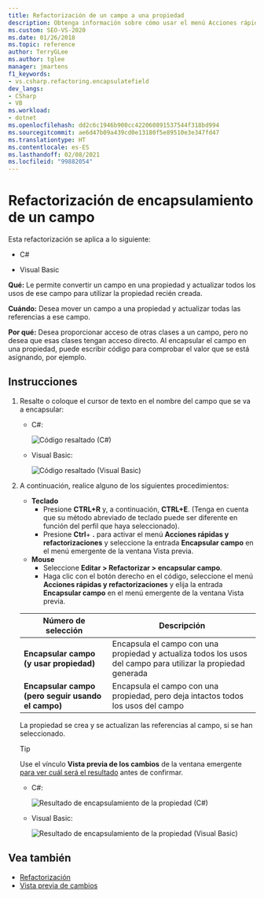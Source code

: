 ```yaml
---
title: Refactorización de un campo a una propiedad
description: Obtenga información sobre cómo usar el menú Acciones rápidas y refactorizaciones para convertir un campo en una propiedad.
ms.custom: SEO-VS-2020
ms.date: 01/26/2018
ms.topic: reference
author: TerryGLee
ms.author: tglee
manager: jmartens
f1_keywords:
- vs.csharp.refactoring.encapsulatefield
dev_langs:
- CSharp
- VB
ms.workload:
- dotnet
ms.openlocfilehash: dd2c6c1946b900cc422060891537544f318bd994
ms.sourcegitcommit: ae6d47b09a439cd0e13180f5e89510e3e347fd47
ms.translationtype: HT
ms.contentlocale: es-ES
ms.lasthandoff: 02/08/2021
ms.locfileid: "99882054"
---
```

# <a name="encapsulate-a-field-refactoring"></a>Refactorización de encapsulamiento de un campo

Esta refactorización se aplica a lo siguiente:

- C#

- Visual Basic

**Qué:** Le permite convertir un campo en una propiedad y actualizar todos los usos de ese campo para utilizar la propiedad recién creada.

**Cuándo:** Desea mover un campo a una propiedad y actualizar todas las referencias a ese campo.

**Por qué:** Desea proporcionar acceso de otras clases a un campo, pero no desea que esas clases tengan acceso directo.  Al encapsular el campo en una propiedad, puede escribir código para comprobar el valor que se está asignando, por ejemplo.

## <a name="how-to"></a>Instrucciones

1. Resalte o coloque el cursor de texto en el nombre del campo que se va a encapsular:

   - C#:

       ![Código resaltado (C#)](media/encapsulate-highlight-cs.png)

   - Visual Basic:

       ![Código resaltado (Visual Basic)](media/encapsulate-highlight-vb.png)

2. A continuación, realice alguno de los siguientes procedimientos:

   - **Teclado**
      - Presione **CTRL+R** y, a continuación, **CTRL+E**.  (Tenga en cuenta que su método abreviado de teclado puede ser diferente en función del perfil que haya seleccionado).
      - Presione **Ctrl**+ **.** para activar el menú **Acciones rápidas y refactorizaciones** y seleccione la entrada **Encapsular campo** en el menú emergente de la ventana Vista previa.
   - **Mouse**
      - Seleccione **Editar > Refactorizar > encapsular campo**.
      - Haga clic con el botón derecho en el código, seleccione el menú **Acciones rápidas y refactorizaciones** y elija la entrada **Encapsular campo** en el menú emergente de la ventana Vista previa.

   Número de selección | Descripción
   --------- | -----------
   **Encapsular campo (y usar propiedad)** | Encapsula el campo con una propiedad y actualiza todos los usos del campo para utilizar la propiedad generada
   **Encapsular campo (pero seguir usando el campo)** | Encapsula el campo con una propiedad, pero deja intactos todos los usos del campo

   La propiedad se crea y se actualizan las referencias al campo, si se han seleccionado.

   > [!TIP]
   > Use el vínculo **Vista previa de los cambios** de la ventana emergente [para ver cuál será el resultado](../../ide/preview-changes.md) antes de confirmar.

   - C#:

      ![Resultado de encapsulamiento de la propiedad (C#)](media/encapsulate-result-cs.png)

   - Visual Basic:

      ![Resultado de encapsulamiento de la propiedad (Visual Basic)](media/encapsulate-result-vb.png)

## <a name="see-also"></a>Vea también

- [Refactorización](../refactoring-in-visual-studio.md)
- [Vista previa de cambios](../../ide/preview-changes.md)
